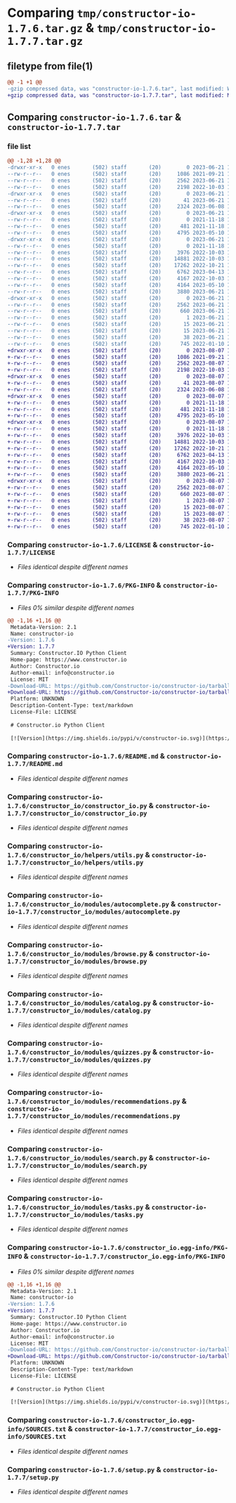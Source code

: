 # Comparing `tmp/constructor-io-1.7.6.tar.gz` & `tmp/constructor-io-1.7.7.tar.gz`

## filetype from file(1)

```diff
@@ -1 +1 @@
-gzip compressed data, was "constructor-io-1.7.6.tar", last modified: Wed Jun 21 16:52:14 2023, max compression
+gzip compressed data, was "constructor-io-1.7.7.tar", last modified: Mon Aug  7 18:11:54 2023, max compression
```

## Comparing `constructor-io-1.7.6.tar` & `constructor-io-1.7.7.tar`

### file list

```diff
@@ -1,28 +1,28 @@
-drwxr-xr-x   0 enes       (502) staff       (20)        0 2023-06-21 16:52:14.160166 constructor-io-1.7.6/
--rw-r--r--   0 enes       (502) staff       (20)     1086 2021-09-21 17:57:12.000000 constructor-io-1.7.6/LICENSE
--rw-r--r--   0 enes       (502) staff       (20)     2562 2023-06-21 16:52:14.159996 constructor-io-1.7.6/PKG-INFO
--rw-r--r--   0 enes       (502) staff       (20)     2198 2022-10-03 13:13:47.000000 constructor-io-1.7.6/README.md
-drwxr-xr-x   0 enes       (502) staff       (20)        0 2023-06-21 16:52:14.156385 constructor-io-1.7.6/constructor_io/
--rw-r--r--   0 enes       (502) staff       (20)       41 2023-06-21 16:52:01.000000 constructor-io-1.7.6/constructor_io/__init__.py
--rw-r--r--   0 enes       (502) staff       (20)     2324 2023-06-08 14:52:00.000000 constructor-io-1.7.6/constructor_io/constructor_io.py
-drwxr-xr-x   0 enes       (502) staff       (20)        0 2023-06-21 16:52:14.157846 constructor-io-1.7.6/constructor_io/helpers/
--rw-r--r--   0 enes       (502) staff       (20)        0 2021-11-18 19:33:38.000000 constructor-io-1.7.6/constructor_io/helpers/__init__.py
--rw-r--r--   0 enes       (502) staff       (20)      481 2021-11-18 19:33:38.000000 constructor-io-1.7.6/constructor_io/helpers/exception.py
--rw-r--r--   0 enes       (502) staff       (20)     4795 2023-05-10 19:05:41.000000 constructor-io-1.7.6/constructor_io/helpers/utils.py
-drwxr-xr-x   0 enes       (502) staff       (20)        0 2023-06-21 16:52:14.159772 constructor-io-1.7.6/constructor_io/modules/
--rw-r--r--   0 enes       (502) staff       (20)        0 2021-11-18 19:33:38.000000 constructor-io-1.7.6/constructor_io/modules/__init__.py
--rw-r--r--   0 enes       (502) staff       (20)     3976 2022-10-03 13:13:47.000000 constructor-io-1.7.6/constructor_io/modules/autocomplete.py
--rw-r--r--   0 enes       (502) staff       (20)    14881 2022-10-03 13:13:47.000000 constructor-io-1.7.6/constructor_io/modules/browse.py
--rw-r--r--   0 enes       (502) staff       (20)    17262 2022-10-21 17:16:45.000000 constructor-io-1.7.6/constructor_io/modules/catalog.py
--rw-r--r--   0 enes       (502) staff       (20)     6762 2023-04-13 18:25:13.000000 constructor-io-1.7.6/constructor_io/modules/quizzes.py
--rw-r--r--   0 enes       (502) staff       (20)     4167 2022-10-03 13:13:47.000000 constructor-io-1.7.6/constructor_io/modules/recommendations.py
--rw-r--r--   0 enes       (502) staff       (20)     4164 2023-05-10 18:53:45.000000 constructor-io-1.7.6/constructor_io/modules/search.py
--rw-r--r--   0 enes       (502) staff       (20)     3880 2023-06-21 16:51:54.000000 constructor-io-1.7.6/constructor_io/modules/tasks.py
-drwxr-xr-x   0 enes       (502) staff       (20)        0 2023-06-21 16:52:14.157288 constructor-io-1.7.6/constructor_io.egg-info/
--rw-r--r--   0 enes       (502) staff       (20)     2562 2023-06-21 16:52:14.000000 constructor-io-1.7.6/constructor_io.egg-info/PKG-INFO
--rw-r--r--   0 enes       (502) staff       (20)      660 2023-06-21 16:52:14.000000 constructor-io-1.7.6/constructor_io.egg-info/SOURCES.txt
--rw-r--r--   0 enes       (502) staff       (20)        1 2023-06-21 16:52:14.000000 constructor-io-1.7.6/constructor_io.egg-info/dependency_links.txt
--rw-r--r--   0 enes       (502) staff       (20)       15 2023-06-21 16:52:14.000000 constructor-io-1.7.6/constructor_io.egg-info/requires.txt
--rw-r--r--   0 enes       (502) staff       (20)       15 2023-06-21 16:52:14.000000 constructor-io-1.7.6/constructor_io.egg-info/top_level.txt
--rw-r--r--   0 enes       (502) staff       (20)       38 2023-06-21 16:52:14.160220 constructor-io-1.7.6/setup.cfg
--rw-r--r--   0 enes       (502) staff       (20)      745 2022-01-10 22:25:09.000000 constructor-io-1.7.6/setup.py
+drwxr-xr-x   0 enes       (502) staff       (20)        0 2023-08-07 18:11:54.397147 constructor-io-1.7.7/
+-rw-r--r--   0 enes       (502) staff       (20)     1086 2021-09-21 17:57:12.000000 constructor-io-1.7.7/LICENSE
+-rw-r--r--   0 enes       (502) staff       (20)     2562 2023-08-07 18:11:54.396944 constructor-io-1.7.7/PKG-INFO
+-rw-r--r--   0 enes       (502) staff       (20)     2198 2022-10-03 13:13:47.000000 constructor-io-1.7.7/README.md
+drwxr-xr-x   0 enes       (502) staff       (20)        0 2023-08-07 18:11:54.393396 constructor-io-1.7.7/constructor_io/
+-rw-r--r--   0 enes       (502) staff       (20)       41 2023-08-07 18:11:38.000000 constructor-io-1.7.7/constructor_io/__init__.py
+-rw-r--r--   0 enes       (502) staff       (20)     2324 2023-06-08 14:52:00.000000 constructor-io-1.7.7/constructor_io/constructor_io.py
+drwxr-xr-x   0 enes       (502) staff       (20)        0 2023-08-07 18:11:54.394833 constructor-io-1.7.7/constructor_io/helpers/
+-rw-r--r--   0 enes       (502) staff       (20)        0 2021-11-18 19:33:38.000000 constructor-io-1.7.7/constructor_io/helpers/__init__.py
+-rw-r--r--   0 enes       (502) staff       (20)      481 2021-11-18 19:33:38.000000 constructor-io-1.7.7/constructor_io/helpers/exception.py
+-rw-r--r--   0 enes       (502) staff       (20)     4795 2023-05-10 19:05:41.000000 constructor-io-1.7.7/constructor_io/helpers/utils.py
+drwxr-xr-x   0 enes       (502) staff       (20)        0 2023-08-07 18:11:54.396595 constructor-io-1.7.7/constructor_io/modules/
+-rw-r--r--   0 enes       (502) staff       (20)        0 2021-11-18 19:33:38.000000 constructor-io-1.7.7/constructor_io/modules/__init__.py
+-rw-r--r--   0 enes       (502) staff       (20)     3976 2022-10-03 13:13:47.000000 constructor-io-1.7.7/constructor_io/modules/autocomplete.py
+-rw-r--r--   0 enes       (502) staff       (20)    14881 2022-10-03 13:13:47.000000 constructor-io-1.7.7/constructor_io/modules/browse.py
+-rw-r--r--   0 enes       (502) staff       (20)    17262 2022-10-21 17:16:45.000000 constructor-io-1.7.7/constructor_io/modules/catalog.py
+-rw-r--r--   0 enes       (502) staff       (20)     6762 2023-04-13 18:25:13.000000 constructor-io-1.7.7/constructor_io/modules/quizzes.py
+-rw-r--r--   0 enes       (502) staff       (20)     4167 2022-10-03 13:13:47.000000 constructor-io-1.7.7/constructor_io/modules/recommendations.py
+-rw-r--r--   0 enes       (502) staff       (20)     4164 2023-05-10 18:53:45.000000 constructor-io-1.7.7/constructor_io/modules/search.py
+-rw-r--r--   0 enes       (502) staff       (20)     3880 2023-06-21 16:51:54.000000 constructor-io-1.7.7/constructor_io/modules/tasks.py
+drwxr-xr-x   0 enes       (502) staff       (20)        0 2023-08-07 18:11:54.394339 constructor-io-1.7.7/constructor_io.egg-info/
+-rw-r--r--   0 enes       (502) staff       (20)     2562 2023-08-07 18:11:54.000000 constructor-io-1.7.7/constructor_io.egg-info/PKG-INFO
+-rw-r--r--   0 enes       (502) staff       (20)      660 2023-08-07 18:11:54.000000 constructor-io-1.7.7/constructor_io.egg-info/SOURCES.txt
+-rw-r--r--   0 enes       (502) staff       (20)        1 2023-08-07 18:11:54.000000 constructor-io-1.7.7/constructor_io.egg-info/dependency_links.txt
+-rw-r--r--   0 enes       (502) staff       (20)       15 2023-08-07 18:11:54.000000 constructor-io-1.7.7/constructor_io.egg-info/requires.txt
+-rw-r--r--   0 enes       (502) staff       (20)       15 2023-08-07 18:11:54.000000 constructor-io-1.7.7/constructor_io.egg-info/top_level.txt
+-rw-r--r--   0 enes       (502) staff       (20)       38 2023-08-07 18:11:54.397205 constructor-io-1.7.7/setup.cfg
+-rw-r--r--   0 enes       (502) staff       (20)      745 2022-01-10 22:25:09.000000 constructor-io-1.7.7/setup.py
```

### Comparing `constructor-io-1.7.6/LICENSE` & `constructor-io-1.7.7/LICENSE`

 * *Files identical despite different names*

### Comparing `constructor-io-1.7.6/PKG-INFO` & `constructor-io-1.7.7/PKG-INFO`

 * *Files 0% similar despite different names*

```diff
@@ -1,16 +1,16 @@
 Metadata-Version: 2.1
 Name: constructor-io
-Version: 1.7.6
+Version: 1.7.7
 Summary: Constructor.IO Python Client
 Home-page: https://www.constructor.io
 Author: Constructor.io
 Author-email: info@constructor.io
 License: MIT
-Download-URL: https://github.com/Constructor-io/constructor-io/tarball/1.7.6
+Download-URL: https://github.com/Constructor-io/constructor-io/tarball/1.7.7
 Platform: UNKNOWN
 Description-Content-Type: text/markdown
 License-File: LICENSE
 
 # Constructor.io Python Client
 
 [![Version](https://img.shields.io/pypi/v/constructor-io.svg)](https://pypi.python.org/pypi/constructor-io)
```

### Comparing `constructor-io-1.7.6/README.md` & `constructor-io-1.7.7/README.md`

 * *Files identical despite different names*

### Comparing `constructor-io-1.7.6/constructor_io/constructor_io.py` & `constructor-io-1.7.7/constructor_io/constructor_io.py`

 * *Files identical despite different names*

### Comparing `constructor-io-1.7.6/constructor_io/helpers/utils.py` & `constructor-io-1.7.7/constructor_io/helpers/utils.py`

 * *Files identical despite different names*

### Comparing `constructor-io-1.7.6/constructor_io/modules/autocomplete.py` & `constructor-io-1.7.7/constructor_io/modules/autocomplete.py`

 * *Files identical despite different names*

### Comparing `constructor-io-1.7.6/constructor_io/modules/browse.py` & `constructor-io-1.7.7/constructor_io/modules/browse.py`

 * *Files identical despite different names*

### Comparing `constructor-io-1.7.6/constructor_io/modules/catalog.py` & `constructor-io-1.7.7/constructor_io/modules/catalog.py`

 * *Files identical despite different names*

### Comparing `constructor-io-1.7.6/constructor_io/modules/quizzes.py` & `constructor-io-1.7.7/constructor_io/modules/quizzes.py`

 * *Files identical despite different names*

### Comparing `constructor-io-1.7.6/constructor_io/modules/recommendations.py` & `constructor-io-1.7.7/constructor_io/modules/recommendations.py`

 * *Files identical despite different names*

### Comparing `constructor-io-1.7.6/constructor_io/modules/search.py` & `constructor-io-1.7.7/constructor_io/modules/search.py`

 * *Files identical despite different names*

### Comparing `constructor-io-1.7.6/constructor_io/modules/tasks.py` & `constructor-io-1.7.7/constructor_io/modules/tasks.py`

 * *Files identical despite different names*

### Comparing `constructor-io-1.7.6/constructor_io.egg-info/PKG-INFO` & `constructor-io-1.7.7/constructor_io.egg-info/PKG-INFO`

 * *Files 0% similar despite different names*

```diff
@@ -1,16 +1,16 @@
 Metadata-Version: 2.1
 Name: constructor-io
-Version: 1.7.6
+Version: 1.7.7
 Summary: Constructor.IO Python Client
 Home-page: https://www.constructor.io
 Author: Constructor.io
 Author-email: info@constructor.io
 License: MIT
-Download-URL: https://github.com/Constructor-io/constructor-io/tarball/1.7.6
+Download-URL: https://github.com/Constructor-io/constructor-io/tarball/1.7.7
 Platform: UNKNOWN
 Description-Content-Type: text/markdown
 License-File: LICENSE
 
 # Constructor.io Python Client
 
 [![Version](https://img.shields.io/pypi/v/constructor-io.svg)](https://pypi.python.org/pypi/constructor-io)
```

### Comparing `constructor-io-1.7.6/constructor_io.egg-info/SOURCES.txt` & `constructor-io-1.7.7/constructor_io.egg-info/SOURCES.txt`

 * *Files identical despite different names*

### Comparing `constructor-io-1.7.6/setup.py` & `constructor-io-1.7.7/setup.py`

 * *Files identical despite different names*

